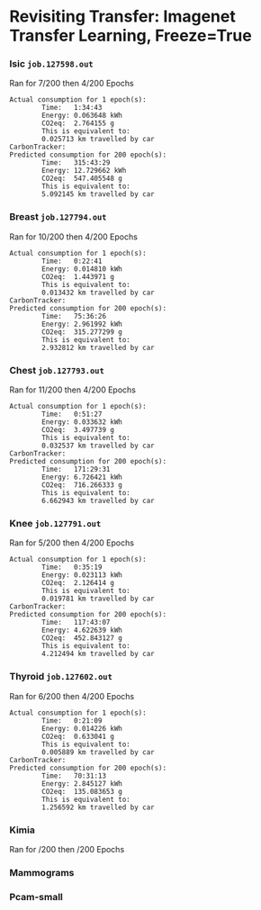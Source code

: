 # Revisiting Transfer: Imagenet Transfer Learning, Freeze=True
### Isic `job.127598.out`
Ran for 7/200 then 4/200 Epochs
```
Actual consumption for 1 epoch(s):
        Time:   1:34:43
        Energy: 0.063648 kWh
        CO2eq:  2.764155 g
        This is equivalent to:
        0.025713 km travelled by car
CarbonTracker:
Predicted consumption for 200 epoch(s):
        Time:   315:43:29
        Energy: 12.729662 kWh
        CO2eq:  547.405548 g
        This is equivalent to:
        5.092145 km travelled by car
```

### Breast `job.127794.out`
Ran for 10/200 then 4/200 Epochs
```
Actual consumption for 1 epoch(s):
        Time:   0:22:41
        Energy: 0.014810 kWh
        CO2eq:  1.443971 g
        This is equivalent to:
        0.013432 km travelled by car
CarbonTracker:
Predicted consumption for 200 epoch(s):
        Time:   75:36:26
        Energy: 2.961992 kWh
        CO2eq:  315.277299 g
        This is equivalent to:
        2.932812 km travelled by car
```


### Chest `job.127793.out`
Ran for 11/200 then 4/200 Epochs
```
Actual consumption for 1 epoch(s):
        Time:   0:51:27
        Energy: 0.033632 kWh
        CO2eq:  3.497739 g
        This is equivalent to:
        0.032537 km travelled by car
CarbonTracker:
Predicted consumption for 200 epoch(s):
        Time:   171:29:31
        Energy: 6.726421 kWh
        CO2eq:  716.266333 g
        This is equivalent to:
        6.662943 km travelled by car
```


### Knee `job.127791.out`
Ran for 5/200 then 4/200 Epochs
```
Actual consumption for 1 epoch(s):
        Time:   0:35:19
        Energy: 0.023113 kWh
        CO2eq:  2.126414 g
        This is equivalent to:
        0.019781 km travelled by car
CarbonTracker:
Predicted consumption for 200 epoch(s):
        Time:   117:43:07
        Energy: 4.622639 kWh
        CO2eq:  452.843127 g
        This is equivalent to:
        4.212494 km travelled by car
```

### Thyroid `job.127602.out`
Ran for 6/200 then 4/200 Epochs
```
Actual consumption for 1 epoch(s):
        Time:   0:21:09
        Energy: 0.014226 kWh
        CO2eq:  0.633041 g
        This is equivalent to:
        0.005889 km travelled by car
CarbonTracker:
Predicted consumption for 200 epoch(s):
        Time:   70:31:13
        Energy: 2.845127 kWh
        CO2eq:  135.083653 g
        This is equivalent to:
        1.256592 km travelled by car
```

### Kimia	
Ran for /200 then /200 Epochs

### Mammograms	
### Pcam-small

